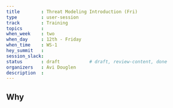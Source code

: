 ```yaml
---
title        : Threat Modeling Introduction (Fri)
type         : user-session
track        : Training
topics       : 
when_week    : two
when_day     : 12th - Friday
when_time    : WS-1
hey_summit   :
session_slack:
status       : draft           # draft, review-content, done
organizers   : Avi Douglen
description  : 
---
```


## Why

<!--Add intro-->
